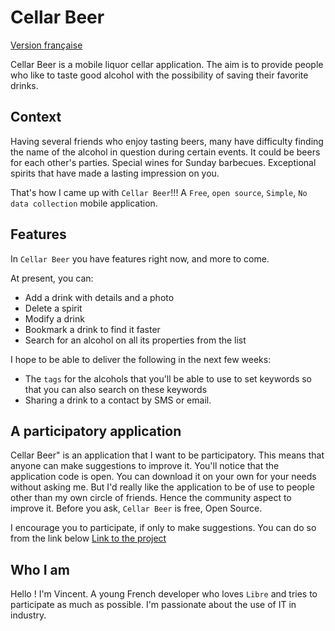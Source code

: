 # Cellar Beer

[Version française](./README_fr.md)

Cellar Beer is a mobile liquor cellar application.
The aim is to provide people who like to taste good alcohol with the possibility of saving their favorite drinks.

## Context

Having several friends who enjoy tasting beers, many have difficulty finding the name of the alcohol in question during certain events.
It could be beers for each other's parties.
Special wines for Sunday barbecues.
Exceptional spirits that have made a lasting impression on you.

That's how I came up with `Cellar Beer`!!!
A `Free`, `open source`, `Simple`, `No data collection` mobile application.

## Features

In `Cellar Beer` you have features right now, and more to come.

At present, you can:

* Add a drink with details and a photo
* Delete a spirit
* Modify a drink
* Bookmark a drink to find it faster
* Search for an alcohol on all its properties from the list

I hope to be able to deliver the following in the next few weeks:

* The `tags` for the alcohols that you'll be able to use to set keywords so that you can also search on these keywords
* Sharing a drink to a contact by SMS or email.

## A participatory application

Cellar Beer" is an application that I want to be participatory.
This means that anyone can make suggestions to improve it.
You'll notice that the application code is open. You can download it on your own for your needs without asking me.
But I'd really like the application to be of use to people other than my own circle of friends. Hence the community aspect to improve it.
Before you ask, `Cellar Beer` is free, Open Source.

I encourage you to participate, if only to make suggestions. You can do so from the link below
[Link to the project](https://github.com/vincent-agi/cellar-beer-app/issues)

## Who I am

Hello ! I'm Vincent. A young French developer who loves `Libre` and tries to participate as much as possible.
I'm passionate about the use of IT in industry.